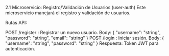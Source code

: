 2.1 Microservicio: Registro/Validación de Usuarios (user-auth)
Este microservicio manejará el registro y validación de usuarios.

Rutas API:

POST /register : Registrar un nuevo usuario.
Body: { "username": "string", "password": "string", "email": "string" }
POST /login : Iniciar sesión.
Body: { "username": "string", "password": "string" }
Respuesta: Token JWT para autenticación.
